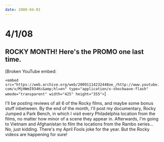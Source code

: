 ```yaml
---
date: 2008-04-01
---
```

# 4/1/08

## ROCKY MONTH! Here's the PROMO one last time.

[Broken YouTube embed:

`<embed src="https://web.archive.org/web/20091114232448oe_/http://www.youtube.com/v/MjHWmI934Kc&amp;hl=en" type="application/x-shockwave-flash" wmode="transparent" width="425" height="355">`]

I'll be posting reviews of all 6 of the Rocky films, and maybe some bonus stuff inbetween. By the end of the month, I'll post my documentary, Rocky Jumped a Park Bench, in which I visit every Philadelphia location from the films, no matter how minor of a scene they appear in. Afterwards, I'm going to Vietnam and Afghanistan to film the locations from the Rambo series... No, just kidding. There's my April Fools joke for the year. But the Rocky videos are happening for sure!